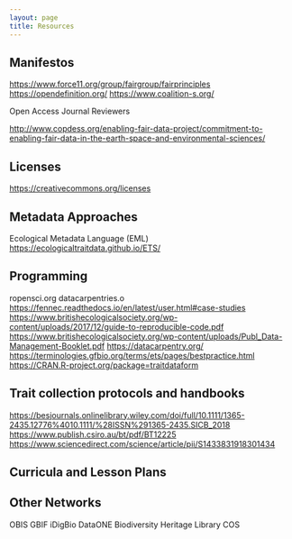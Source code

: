 ```yaml
--- 
layout: page 
title: Resources
---
```


## Manifestos
https://www.force11.org/group/fairgroup/fairprinciples
https://opendefinition.org/
https://www.coalition-s.org/

Open Access Journal Reviewers 

http://www.copdess.org/enabling-fair-data-project/commitment-to-enabling-fair-data-in-the-earth-space-and-environmental-sciences/

## Licenses
https://creativecommons.org/licenses

## Metadata Approaches

Ecological Metadata Language (EML)
https://ecologicaltraitdata.github.io/ETS/

## Programming

ropensci.org
datacarpentries.o
 https://fennec.readthedocs.io/en/latest/user.html#case-studies
 https://www.britishecologicalsociety.org/wp-content/uploads/2017/12/guide-to-reproducible-code.pdf
https://www.britishecologicalsociety.org/wp-content/uploads/Publ_Data-Management-Booklet.pdf
https://datacarpentry.org/
https://terminologies.gfbio.org/terms/ets/pages/bestpractice.html
https://CRAN.R-project.org/package=traitdataform
 
## Trait collection protocols and handbooks
https://besjournals.onlinelibrary.wiley.com/doi/full/10.1111/1365-2435.12776%4010.1111/%28ISSN%291365-2435.SICB_2018
https://www.publish.csiro.au/bt/pdf/BT12225
https://www.sciencedirect.com/science/article/pii/S1433831918301434

## Curricula and Lesson Plans

## Other Networks

OBIS
GBIF
iDigBio
DataONE
Biodiversity Heritage Library
COS
